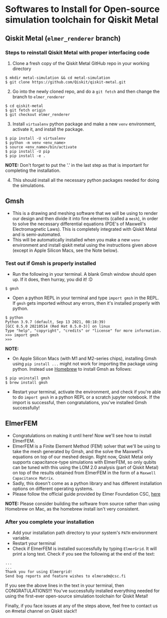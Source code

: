 # Softwares to Install for Open-source simulation toolchain for Qiskit Metal

## Qiskit Metal (`elmer_renderer` branch)
### Steps to reinstall Qiskit Metal with proper interfacing code

1. Clone a fresh copy of the Qiskit Metal GitHub repo in your working directory
```
$ mkdir metal-simulation && cd metal-simulation
$ git clone https://github.com/Qiskit/qiskit-metal.git
```
2. Go into the newly cloned repo, and do a `git fetch` and then change the branch to `elmer_renderer`
```
$ cd qiskit-metal
$ git fetch origin
$ git checkout elmer_renderer
```
3. Install `virtualenv` python package and make a new `venv` environment, activate it, and install the package.
```
$ pip install -U virtualenv
$ python -m venv <env_name>
$ source <env_name>/bin/activate
$ pip install -U pip
$ pip install -e .
```
**NOTE:** Don't forget to put the '.' in the last step as that is important for completing the installation.

4. This should install all the necessary python packages needed for doing the simulations.

## Gmsh
- This is a drawing and meshing software that we will be using to render our design and then divide it into fine elements (called a `mesh`), in order to solve the necessary differential equations (PDE's of Maxwell's Electromagnetic Laws). This is completely integrated with Qiskit Metal and is semi-automated.
- This will be automatically installed when you make a new `venv` environment and install qiskit metal using the instructions given above (except in Apple Silicon Macs, see the Note below).

### Test out if Gmsh is properly installed
- Run the following in your terminal. A blank Gmsh window should open up. If it does, then hurray, you did it! :D
```
$ gmsh
```

- Open a python REPL in your terminal and type `import gmsh` in the REPL. If `gmsh` gets imported without any errors, then it's installed properly with python.
```
$ python
Python 3.9.7 (default, Sep 13 2021, 08:18:39)
[GCC 8.5.0 20210514 (Red Hat 8.5.0-3)] on linux
Type "help", "copyright", "credits" or "license" for more information.
>>> import gmsh
>>>
```

**NOTE:**
- On Apple Silicon Macs (with M1 and M2-series chips), installing Gmsh using `pip install ...` might not work for importing the package using python. Instead use [Homebrew](https://brew.sh/) to install Gmsh as follows:
```
$ pip uninstall gmsh
$ brew install gmsh
```
- Restart your terminal, activate the environment, and check if you're able to do `import gmsh` in a python REPL or a scratch jupyter notebook. If the import is successful, then congratulations, you've installed Gmsh successfully!

## ElmerFEM
- Congratulations on making it until here! Now we'll see how to install ElmerFEM.
- ElmerFEM is a Finite Element Method (FEM) solver that we'll be using to take the mesh generated by Gmsh, and the solve the Maxwell's equations on top of our meshed design. Right now, Qiskit Metal only supports capacitance-type simulations with ElmerFEM, so only qubits can be tuned with this using the LOM 2.0 analysis (part of Qiskit Metal) on top of the results obtained from ElmerFEM in the form of a `Maxwell Capacitance Matrix`.
- Sadly, this doesn't come as a python library and has different installation options on different operating systems.
- Please follow the official guide provided by Elmer Foundation CSC, [here](https://github.com/ElmerCSC/elmerfem#elmer-fem)

**NOTE:** Please consider building the software from source rather than using Homebrew on Mac, as the homebrew install isn't very consistent.

### After you complete your installation
- Add your installation path directory to your system's `PATH` environment variable.
- Restart your terminal
- Check if ElmerFEM is installed successfully by typing `ElmerGrid`. It will print a long text. Check if you see the following at the end of the text:
```
...
...
Thank you for using Elmergrid!
Send bug reports and feature wishes to elmeradm@csc.fi
```
If you see the above lines in the text in your terminal, then CONGRATULATIONS!!! You've successfully installed everything needed for using the first-ever open-source simulation toolchain for Qiskit Metal!

Finally, if you face issues at any of the steps above, feel free to contact us on #metal channel on Qiskit slack!!